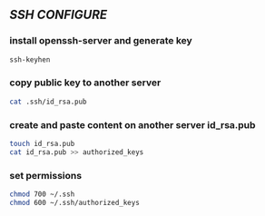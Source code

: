 ## _SSH CONFIGURE_

### install openssh-server and generate key
```sh
ssh-keyhen
```

### copy public key to another server
```sh
cat .ssh/id_rsa.pub
```

### create and paste content on another server id_rsa.pub
```sh
touch id_rsa.pub
cat id_rsa.pub >> authorized_keys
```

### set permissions
```sh
chmod 700 ~/.ssh
chmod 600 ~/.ssh/authorized_keys
```
